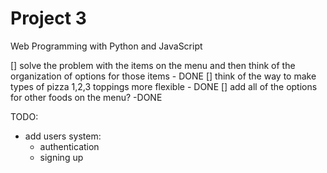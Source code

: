 # Project 3

Web Programming with Python and JavaScript

[] solve the problem with the items on the menu and then think of the organization of options for those items - DONE
[] think of the way to make types of pizza 1,2,3 toppings more flexible - DONE
[] add all of the options for other foods on the menu? -DONE

TODO:
- add users system:
  - authentication
  - signing up
